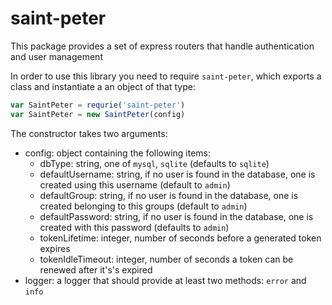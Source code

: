 # saint-peter
This package provides a set of express routers that handle authentication and user management

In order to use this library you need to require `saint-peter`, which exports a
class and instantiate a an object of that type:
```javascript
var SaintPeter = requrie('saint-peter')
var SaintPeter = new SaintPeter(config)
```

The constructor takes two arguments:
- config: object containing the following items:
  - dbType: string, one of `mysql`, `sqlite` (defaults to `sqlite`)
  - defaultUsername: string, if no user is found in the database, one is created using this username (default to `admin`)
  - defaultGroup: string, if no user is found in the database, one is created belonging to this groups (default to `admin`)
  - defaultPassword: string, if no user is found in the database, one is created with this password (defaults to `admin`)
  - tokenLifetime: integer, number of seconds before a generated token expires
  - tokenIdleTimeout: integer, number of seconds a token can be renewed after it's's expired
- logger: a logger that should provide at least two methods: `error` and `info`
